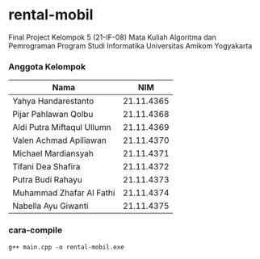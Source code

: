 # rental-mobil
Final Project Kelompok 5 (21-IF-08) Mata Kuliah Algoritma dan Pemrograman Program Studi Informatika Universitas Amikom Yogyakarta 

### Anggota Kelompok
| **Nama** | **NIM** |
|------|-----|
| Yahya Handarestanto | 21.11.4365 |
| Pijar Pahlawan Qolbu | 21.11.4368 |
| Aldi Putra Miftaqul Ullumn | 21.11.4369 |
| Valen Achmad Apiliawan | 21.11.4370 |
| Michael Mardiansyah | 21.11.4371 |
| Tifani Dea Shafira | 21.11.4372 |
| Putra Budi Rahayu | 21.11.4373 |
| Muhammad Zhafar Al Fathi | 21.11.4374 |
| Nabella Ayu Giwanti | 21.11.4375 |


### cara-compile
`g++ main.cpp -o rental-mobil.exe`

